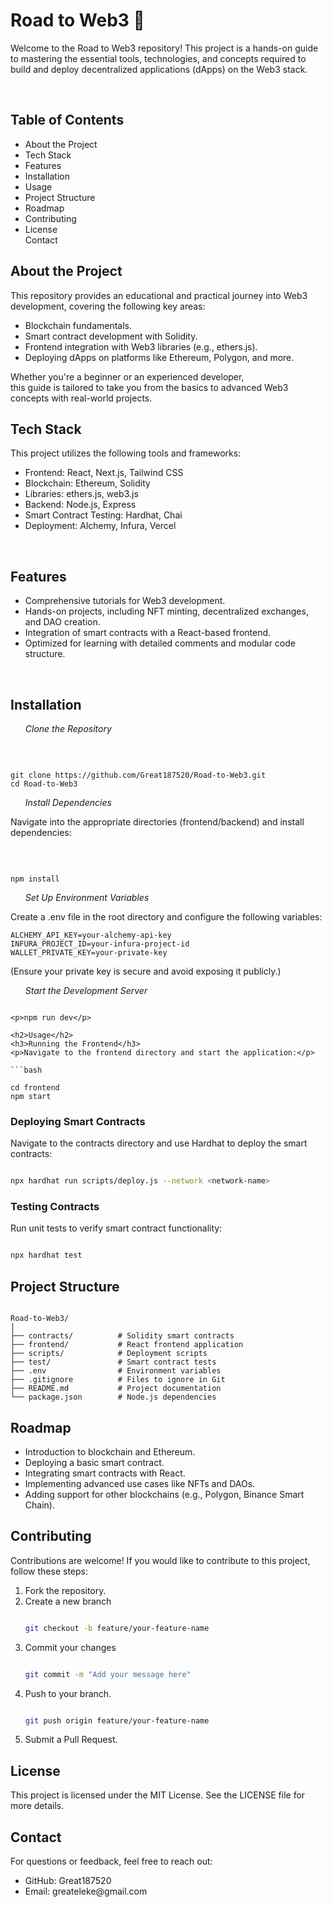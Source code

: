 <h1>Road to Web3 🚀</h1>
<p>Welcome to the Road to Web3 repository! This project is a hands-on guide to mastering the essential tools, technologies, 
  and concepts required to build and deploy decentralized applications (dApps) on the Web3 stack.</p>
  <br/>
  
<h2>Table of Contents</h2>
<ul>
  <li>About the Project<l1>
<li>Tech Stack</li>
<li>Features</li>
<li>Installation</li>
<li>Usage</li>
<li>Project Structure</li>
<li>Roadmap</li>
<li>Contributing</li>
<li>License</li>
<l1>Contact</li>
</ul>

<h2>About the Project</h2>
<p>This repository provides an educational and practical journey into Web3 development, covering the following key areas:</p>

<ul>
  <li>Blockchain fundamentals.</li>
<li>Smart contract development with Solidity.</li>
<li>Frontend integration with Web3 libraries (e.g., ethers.js).</li>
<li>Deploying dApps on platforms like Ethereum, Polygon, and more.</li>
</ul>

<p>Whether you're a beginner or an experienced developer, 
  <br/> this guide is tailored to take you from the basics to advanced Web3 concepts with real-world projects.</p>

<h2>Tech Stack</h2>

<p>This project utilizes the following tools and frameworks:</p>
<ul>
  <li>
    Frontend: React, Next.js, Tailwind CSS</li>
<li>Blockchain: Ethereum, Solidity</li>
<li>Libraries: ethers.js, web3.js</li>
<li>Backend: Node.js, Express</li>
<li>Smart Contract Testing: Hardhat, Chai</li>
<li>Deployment: Alchemy, Infura, Vercel</li>
  
</ul>
<br>
<h2>Features</h2>

<ul>
  <li>
    Comprehensive tutorials for Web3 development.</li>
<li>Hands-on projects, including NFT minting, decentralized exchanges, and DAO creation.</li>
<li>Integration of smart contracts with a React-based frontend.</li>
<li>Optimized for learning with detailed comments and modular code structure.
  </li>
</ul>

<br>
<h2>Installation</h2>
<em><ol>Clone the Repository</ol></em>
<br>


```git

git clone https://github.com/Great187520/Road-to-Web3.git
cd Road-to-Web3

```

<em><ol>Install Dependencies</ol></em>
<p>Navigate into the appropriate directories (frontend/backend) and install dependencies:</p>

<br>

```

npm install

```


<em><ol>Set Up Environment Variables</ol></em>
<p>Create a .env file in the root directory and configure the following variables:</p>

```
ALCHEMY_API_KEY=your-alchemy-api-key
INFURA_PROJECT_ID=your-infura-project-id
WALLET_PRIVATE_KEY=your-private-key

```

<p>(Ensure your private key is secure and avoid exposing it publicly.)</p>

<em><ol>Start the Development Server</ol></em>

```

<p>npm run dev</p>

<h2>Usage</h2>
<h3>Running the Frontend</h3>
<p>Navigate to the frontend directory and start the application:</p>

```bash

cd frontend
npm start

```

<h3>Deploying Smart Contracts</h3>
<p>Navigate to the contracts directory and use Hardhat to deploy the smart contracts:</p>

```bash

npx hardhat run scripts/deploy.js --network <network-name>

```

<h3>Testing Contracts</h3>
<p>Run unit tests to verify smart contract functionality:</p>

```bash

npx hardhat test

```

<h2>Project Structure</h2>

```

Road-to-Web3/
│
├── contracts/          # Solidity smart contracts
├── frontend/           # React frontend application
├── scripts/            # Deployment scripts
├── test/               # Smart contract tests
├── .env                # Environment variables
├── .gitignore          # Files to ignore in Git
├── README.md           # Project documentation
└── package.json        # Node.js dependencies

```

<h2>Roadmap</h2>

<ul>
  <li> Introduction to blockchain and Ethereum.</li>
 <li>Deploying a basic smart contract.</li>
 <li>Integrating smart contracts with React.</li>
 <li>Implementing advanced use cases like NFTs and DAOs.</li>
 <li>Adding support for other blockchains (e.g., Polygon, Binance Smart Chain).</li>
</ul>

<h2>Contributing</h2>
<p>Contributions are welcome! If you would like to contribute to this project, follow these steps:</p>

<oL>
  <li>Fork the repository.</li>
<li>Create a new branch</li>


```bash

git checkout -b feature/your-feature-name

```

<li>Commit your changes</li>

```bash

git commit -m "Add your message here"

```

<li>Push to your branch.</li>

```bash

git push origin feature/your-feature-name

```

<li>Submit a Pull Request.</li>
</ol>

<h2>License</h2>
<p>This project is licensed under the MIT License. See the LICENSE file for more details.</p>

<h2>Contact</h2>
<p>For questions or feedback, feel free to reach out:</p>
<ul>
  <li>GitHub: Great187520</li>
  <li>Email: greateleke@gmail.com</li>
</ul>

